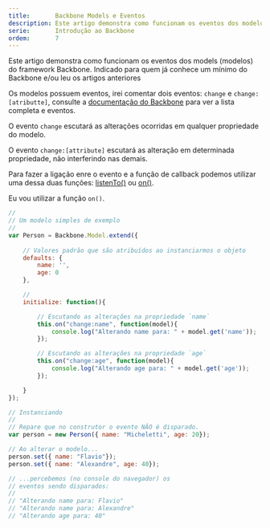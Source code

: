 ```yaml
---
title:       Backbone Models e Eventos
description: Este artigo demonstra como funcionam os eventos dos modelos do framework Backbone para JavaScript
serie:       Introdução ao Backbone
ordem:       7
---
```


Este artigo demonstra como funcionam os eventos dos models (modelos) do framework Backbone.
Indicado para quem já conhece um mínimo do Backbone e/ou leu os artigos anteriores

Os modelos possuem eventos, irei comentar dois eventos: `change` e `change:[atributte]`, consulte a 
[documentação do Backbone](http://backbonejs.org/#Events-catalog "link-externo") para ver a lista completa e eventos.

O evento `change` escutará as alterações ocorridas em qualquer propriedade do modelo.

O evento `change:[attribute]` escutará as alteração em determinada propriedade, não interferindo nas demais.

Para fazer a ligação enre o evento e a função de callback podemos utilizar uma dessa duas funções:
[listenTo()](http://backbonejs.org/#Events-listenTo "link-externo") ou
[on()](http://backbonejs.org/#Events-on "link-externo").

Eu vou utilizar a função `on()`.

```javascript
//
// Um modelo simples de exemplo
//
var Person = Backbone.Model.extend({
    
    // Valores padrão que são atribuídos ao instanciarmos o objeto
    defaults: {
        name: '',
        age: 0
    },

    // 
    initialize: function(){

        // Escutando as alterações na propriedade `name`
        this.on("change:name", function(model){
            console.log("Alterando name para: " + model.get('name'));
        });

        // Escutando as alterações na propriedade `age`
        this.on("change:age", function(model){
            console.log("Alterando age para: " + model.get('age'));
        });

    }
});

// Instanciando
//
// Repare que no construtor o evento NÂO é disparado.
var person = new Person({ name: "Micheletti", age: 20});

// Ao alterar o modelo...
person.set({ name: "Flavio"});
person.set({ name: "Alexandre", age: 40});

// ...percebemos (no console do navegador) os
// eventos sendo disparados:
//
// "Alterando name para: Flavio"
// "Alterando name para: Alexandre"
// "Alterando age para: 40"

```